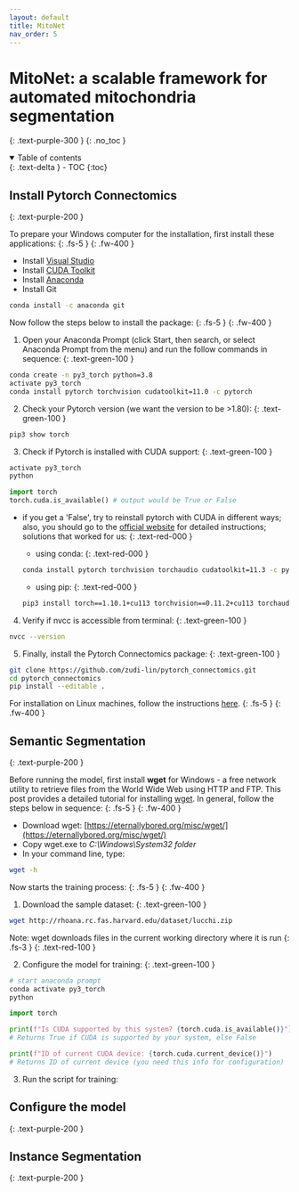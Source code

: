 ```yaml
---
layout: default
title: MitoNet
nav_order: 5
---
```


# MitoNet: a scalable framework for automated mitochondria segmentation
{: .text-purple-300 }
{: .no_toc }

<details open markdown="block">
  <summary>
    Table of contents
  </summary>
  {: .text-delta }
- TOC
{:toc}
</details>

## Install Pytorch Connectomics
{: .text-purple-200 }

To prepare your Windows computer for the installation, first install these applications:
{: .fs-5 }
{: .fw-400 }

- Install [Visual Studio](https://visualstudio.microsoft.com/downloads/)
- Install [CUDA Toolkit](https://developer.nvidia.com/cuda-downloads)
- Install [Anaconda](https://www.anaconda.com/products/individual)
- Install Git
```bash
conda install -c anaconda git
```

Now follow the steps below to install the package:
{: .fs-5 }
{: .fw-400 }

1) Open your Anaconda Prompt (click Start, then search, or select Anaconda Prompt from the menu) and run the follow commands in sequence:
{: .text-green-100 }
```bash
conda create -n py3_torch python=3.8
activate py3_torch
conda install pytorch torchvision cudatoolkit=11.0 -c pytorch
```

2) Check your Pytorch version (we want the version to be >1.80):
{: .text-green-100 }
```bash
pip3 show torch
```

3) Check if Pytorch is installed with CUDA support:
{: .text-green-100 }
```bash
activate py3_torch
python
```
```python
import torch
torch.cuda.is_available() # output would be True or False
```

* if you get a 'False', try to reinstall pytorch with CUDA in different ways; also, you should go to the [official website](https://pytorch.org/get-started/locally/#windows-anaconda) for detailed instructions; solutions that worked for us:
{: .text-red-000 }
  
  * using conda:
  {: .text-red-000 }
  ```bash
  conda install pytorch torchvision torchaudio cudatoolkit=11.3 -c pytorch
  ```

  * using pip:
  {: .text-red-000 }
  ```bash
  pip3 install torch==1.10.1+cu113 torchvision==0.11.2+cu113 torchaudio===0.10.1+cu113 -f https://download.pytorch.org/whl/cu113/torch_stable.html
  ```

4) Verify if nvcc is accessible from terminal:
{: .text-green-100 }

```bash
nvcc --version
```

5) Finally, install the Pytorch Connectomics package:
{: .text-green-100 }

```bash
git clone https://github.com/zudi-lin/pytorch_connectomics.git
cd pytorch_connectomics
pip install --editable .
```

For installation on Linux machines, follow the instructions [here](https://connectomics.readthedocs.io/en/latest/).
{: .fs-5 }
{: .fw-400 }


## Semantic Segmentation
{: .text-purple-200 }

Before running the model, first install **wget** for Windows - a free network utility to retrieve files from the World Wide Web using HTTP and FTP. This post provides a detailed tutorial for installing [wget](https://builtvisible.com/download-your-website-with-wget/). In general, follow the steps below in sequence:
{: .fs-5 }
{: .fw-400 }

- Download wget: [https://eternallybored.org/misc/wget/](https://eternallybored.org/misc/wget/)
- Copy wget.exe to _C:\Windows\System32 folder_
- In your command line, type:
```bash
wget -h
```

Now starts the training process:
{: .fs-5 }
{: .fw-400 }

1) Download the sample dataset:
{: .text-green-100 }
```bash
wget http://rhoana.rc.fas.harvard.edu/dataset/lucchi.zip
```
Note: wget downloads files in the current working directory where it is run
{: .fs-3 }
{: .text-red-100 }

2) Configure the model for training:
{: .text-green-100 }
```bash
# start anaconda prompt
conda activate py3_torch
python
```
```python
import torch

print(f"Is CUDA supported by this system? {torch.cuda.is_available()}") 
# Returns True if CUDA is supported by your system, else False

print(f"ID of current CUDA device: {torch.cuda.current_device()}")
# Returns ID of current device (you need this info for configuration)
```

3) Run the script for training:

## Configure the model
{: .text-purple-200 }


## Instance Segmentation
{: .text-purple-200 }

